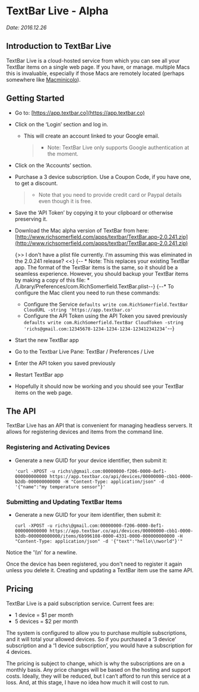 # TextBar Live - Alpha

_Date: 2016.12.26_

## Introduction to TextBar Live
TextBar Live is a cloud-hosted service from which you can see all your TextBar items on a single web page. If you have, or manage. multiple Macs this is invaluable, especially if those Macs are remotely located (perhaps somewhere like [Macminicolo](https://macminicolo.net)).

## Getting Started
* Go to: [https://app.textbar.co](https://app.textbar.co)
* Click on the ‘Login’ section and log in.
	* This will create an account linked to your Google email.
		> * Note: TextBar Live only supports Google authentication at the moment.
* Click on the ‘Accounts’ section.
* Purchase a 3 device subscription. Use a Coupon Code, if you have one, to get a discount.
	> * Note that you need to provide credit card or Paypal details even though it is free.
* Save the ‘API Token’ by copying it to your clipboard or otherwise preserving it.
* Download the Mac alpha version of TextBar from here:
 [http://www.richsomerfield.com/apps/textbar/TextBar.app-2.0.241.zip](http://www.richsomerfield.com/apps/textbar/TextBar.app-2.0.241.zip)
 
	{>> I don't have a plist file currently. I'm assuming this was eliminated in the 2.0.241 release? <<}
	{-- * Note: This replaces your existing TextBar app. The format of the TextBar items is the same, so it should be a seamless experience. However, you should backup your TextBar items by making a copy of this file:
		* /Library/Preferences/com.RichSomerfield.TextBar.plist--}
{--* To configure the Mac client you need to run these commands:
	* Configure the Service
			`defaults write com.RichSomerfield.TextBar CloudURL -string 'https://app.textbar.co'`
	* Configure the API Token using the API Token you saved previously
			`defaults write com.RichSomerfield.TextBar CloudToken -string 'richs@gmail.com:12345678-1234-1234-1234-123412341234’`--}
			
* Start the new TextBar app
* Go to the Textbar Live Pane: TextBar / Preferences / Live
* Enter the API token you saved previously
* Restart TextBar app
* Hopefully it should now be working and you should see your TextBar items on the web page.

## The API

TextBar Live has an API that is convenient for managing headless servers. It allows for registering devices and items from the command line.

### Registering and Activating Devices

-   Generate a new GUID for your device identifier, then submit it:

	`'curl -XPOST -u richs\@gmail.com:00000000-f206-0000-8ef1-000000000000
    https://app.textbar.co/api/devices/00000000-cbb1-0000-b2db-000000000000 -H
    "Content-Type: application/json" -d '{"name":"my temperature sensor"}'`

### Submitting and Updating TextBar Items

-   Generate a new GUID for your item identifier, then submit it:

	`curl -XPOST -u richs\@gmail.com:00000000-f206-0000-8ef1-000000000000
    https://app.textbar.co/api/devices/00000000-cbb1-0000-b2db-000000000000/items/6b996108-0000-4331-0000-000000000000
    -H "Content-Type: application/json" -d '{"text":"hello\\nworld"}'"`

Notice the '\\\\n' for a newline.

Once the device has been registered, you don't need to register it again unless
you delete it. Creating and updating a TextBar item use the same API.

## Pricing
TextBar Live is a paid subscription service. Current fees are:

* 1 device = $1 per month
* 5 devices = $2 per month

The system is configured to allow you to purchase multiple subscriptions, and it will total your allowed devices. So if you purchased a ‘3 device’ subscription and a ‘1 device subscription’, you would have a subscription for 4 devices.

The pricing is subject to change, which is why the subscriptions are on a monthly basis. Any price changes will be based on the hosting and support costs. Ideally, they will be reduced, but I can’t afford to run this service at a loss. And, at this stage, I have no idea how much it will cost to run.


